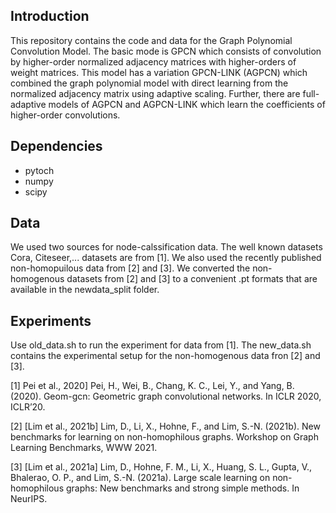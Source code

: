 ## Introduction

This repository contains the code and data for the Graph Polynomial Convolution Model. The basic mode is GPCN which consists of convolution by higher-order normalized adjacency matrices with higher-orders of weight matrices. This model has a variation GPCN-LINK (AGPCN) which combined the graph polynomial model with direct learning from the normalized adjacency matrix using adaptive scaling. Further, there are full-adaptive models of AGPCN and AGPCN-LINK which learn the coefficients of higher-order convolutions.    

## Dependencies
- pytoch
- numpy
- scipy

## Data

We used two sources for node-calssification data. The well known datasets Cora, Citeseer,... datasets are from [1]. We also used the recently published non-homopuilous data from [2] and [3]. We converted the non-homogenous datasets from [2] and [3] to a convenient .pt formats that are available in the newdata_split folder. 

## Experiments

Use old_data.sh to run the experiment for data from [1]. The new_data.sh contains the experimental setup for the non-homogenous data fron [2] and [3].




[1] Pei et al., 2020] Pei, H., Wei, B., Chang, K. C., Lei, Y., and Yang, B. (2020). Geom-gcn: Geometric graph convolutional networks. In ICLR 2020, ICLR’20.

[2] [Lim et al., 2021b] Lim, D., Li, X., Hohne, F., and Lim, S.-N. (2021b). New benchmarks for learning on non-homophilous graphs. Workshop on Graph Learning Benchmarks, WWW 2021.

[3] [Lim et al., 2021a] Lim, D., Hohne, F. M., Li, X., Huang, S. L., Gupta, V., Bhalerao, O. P., and Lim, S.-N. (2021a). Large scale learning on non-homophilous graphs: New benchmarks and strong simple methods. In NeurIPS.

